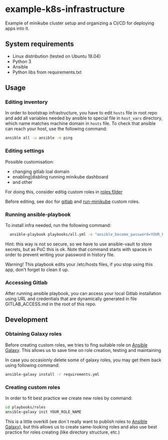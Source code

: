 # example-k8s-infrastructure

Example of minikube cluster setup and organizing a CI/CD for deploying apps into it.

## System requirements

- Linux distribution (tested on Ubuntu 18.04)
- Python 3
- Ansible
- Python libs from requirements.txt

## Usage

### Editing inventory

In order to bootstrap infrastructure, you have to edit `hosts` file in root repo and add all variables needed by ansible
to special file in `host_vars` directory, which name matches machine domain in `hosts` file.
To check that ansible can reach your host, use the following command:

```bash
ansible all -u ansible -m ping
```

### Editing settings

Possible customisation:

- changing gitlab loal domain
- enabling|disbling running minikube dashboard
- and other

For doing this, consider editig custom roles in [roles filder](playbooks/roles)

Before editing, see doc for [gitlab](playbooks/roles/gitlab/README.md) and [run-minikube](playbooks/roles/run-minikube/README.md) custom roles.

### Running ansible-playbook

To install infra needed, run the following command:

```bash
  ansible-playbook playbooks/all.yml -e "ansible_become_password=YOUR_PASSWORD_HERE"
```

Hint: this way is not so secure, so we have to use ansible-vault to store secrets, but as PoC this is ok.
Note that command starts with spaces in order to prevent writing your password in history file.

Warning! This playbook edits your /etc/hosts files, if you stop using this app, don't forget to clean it up.

### Accessing Gitlab

After running ansible playbook, you can access your local Gitlab installation using URL and credentials
that are dynamically generated in file GITLAB_ACCESS.md in the root of this repo.

## Development

### Obtaining Galaxy roles

Before creating custom roles, we tries to fing suitable role on [Ansible Galaxy](https://galaxy.ansible.com).
This allows us to save time on role creation, testing and maintaining

In case you occasionly delete some of galaxy roles, you may get them back using following command:

```bash
ansible-galaxy install -r requirements.yml
```

### Creating custom roles

In order to fit best practice we create new roles by command:

```bash
cd playbooks/roles
ansible-galaxy init YOUR_ROLE_NAME
```

This is a little overkill (we don`t really want to publish roles to [Ansible Galaxy](https://galaxy.ansible.com)),
but this allows us to create same-looking roles and also use best practice for roles creating (like
directory structure, etc.)
